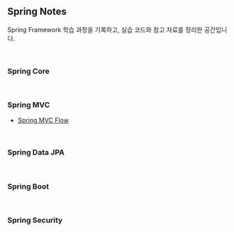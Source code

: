 ## Spring Notes
Spring Framework 학습 과정을 기록하고, 실습 코드와 참고 자료를 정리한 공간입니다.

<br>


### Spring Core
  
<br>

### Spring MVC
- [Spring MVC Flow](https://velog.io/@woomin-wang/Spring-Spring-MVC-Flow)

<br>


### Spring Data JPA
  
<br>


### Spring Boot
  
<br>


### Spring Security
  
<br>
